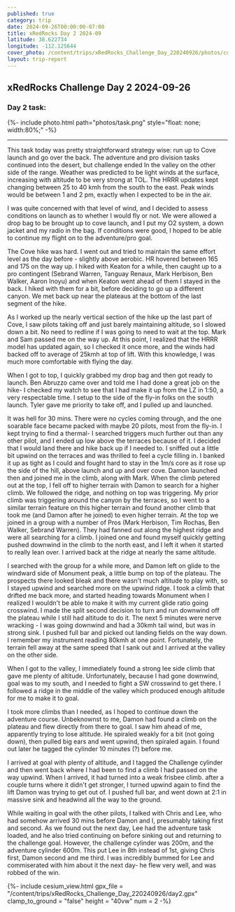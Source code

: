 ```yaml
---
published: true
category: trip
date: 2024-09-26T00:00:00-07:00
title: xRedRocks Day 2 2024-09
latitude: 38.622734
longitude: -112.125644
cover_photo: /content/trips/xRedRocks_Challenge_Day_220240926/photos/cover_photo.jpg
layout: trip-report
---
```



## xRedRocks Challenge Day 2 2024-09-26

### Day 2 task: 

{%- include photo.html 
    path="photos/task.png"
    style="float: none; width:80%;"
-%}

---

This task today was pretty straightforward strategy wise: run up to Cove launch and go over the back. The adventure and pro division tasks continued into the desert, but challenge ended In the valley on the other side of the range. Weather was predicted to be light winds at the surface, increasing with altitude to be very strong at TOL. The HRRR updates kept changing between 25 to 40 kmh from the south to the east. Peak winds would be between 1 and 2 pm, exactly when I expected to be in the air.

I was quite concerned with that level of wind, and I decided to assess conditions on launch as to whether I would fly or not. We were allowed a drop bag to be brought up to cove launch, and I put my O2 system, a down jacket and my radio in the bag. If conditions were good, I hoped to be able to continue my flight on to the adventure/pro goal.

The Cove hike was hard. I went out and tried to maintain the same effort level as the day before - slightly above aerobic. HR hovered between 165 and 175 on the way up. I hiked with Keaton for a while, then caught up to a pro contingent (Sebrand Warren, Tanguay Renaux, Mark Herbison, Ben Walker, Aaron Inoyu) and when Keaton went ahead of them I stayed in the back. I hiked with them for a bit, before deciding to go up a different canyon. We met back up near the plateaus at the bottom of the last segment of the hike. 

As I worked up the nearly vertical section of the hike up the last part of Cove, I saw pilots taking off and just barely maintaining altitude, so I slowed down a bit. No need to redline if I was going to need to wait at the top. Mark and Sam passed me on the way up. At this point, I realized that the HRRR model has updated again, so I checked it once more, and the winds had backed off to average of 25kmh at top of lift. With this knowledge, I was much more comfortable with flying the day.

When I got to top, I quickly grabbed my drop bag and then got ready to launch. Ben Abruzzo came over and told me I had done a great job on the hike- I checked my watch to see that I had make it up from the LZ in 1:50, a very respectable time. I setup to the side of the fly-in folks on the south launch. Tyler gave me priority to take off, and I pulled up and launched. 

It was hell for 30 mins. There were no cycles coming through, and the one soarable face became packed with maybe 20 pilots, most from the fly-in. I kept trying to find a thermal- I searched triggers much further out than any other pilot, and I ended up low above the terraces because of it. I decided that I would land there and hike back up if I needed to. I sniffed out a little bit upwind on the terraces and was thrilled to feel a cycle filling in. I banked it up as tight as I could and fought hard to stay in the 1m/s core as it rose up the side of the hill, above launch and up and over cove. Damon launched then and joined me in the climb, along with Mark. When the climb petered out at the top, I fell off to higher terrain with Damon to search for a higher climb. We followed the ridge, and nothing on top was triggering.  My prior climb was triggering around the canyon by the terraces, so I went to a similar terrain feature on this higher terrain and found another climb that took me (and Damon after he joined) to even higher terrain. At the top we joined in a group with a number of Pros (Mark Herbison, Tim Rochas, Ben Walker, Sebrand Warren). They had fanned out along the highest ridge and were all searching for a climb. I joined one and found myself quickly getting pushed downwind in the climb to the north east, and I left it when it started to really lean over. I arrived back at the ridge at nearly the same altitude.

I searched with the group for a while more, and Damon left on glide to the windward side of Monument peak, a little bump on top of the plateau. The prospects there looked bleak and there wasn't much altitude to play with, so I stayed upwind and searched more on the upwind ridge. I took a climb that drifted me back more, and started heading towards Monument when I realized I wouldn't be able to make it with my current glide ratio going crosswind. I made the split second decision to turn and run downwind off the plateau while I still had altitude to do it. The next 5 minutes were nerve wracking - I was going downwind and had a 30kmh tail wind, but was in strong sink. I pushed full bar and picked out landing fields on the way down. I remember my instrument reading 80kmh at one point. Fortunately, the terrain fell away at the same speed that I sank out and I arrived at the valley on the other side.

When I got to the valley, I immediately found a strong lee side climb that gave me plenty of altitude. Unfortunately, because I had gone downwind, goal was to my south, and I needed to fight a SW crosswind to get there. I followed a ridge in the middle of the valley which produced enough altitude for me to make it to goal.

I took more climbs than I needed, as I hoped to continue down the adventure course. Unbeknownst to me, Damon had found a climb on the plateau and flew directly from there to goal. I saw him ahead of me, apparently trying to lose altitude. He spiraled weakly for a bit (not going down), then pulled big ears and went upwind, then spiraled again. I found out later he tagged the cylinder 10 minutes (?) before me.

I arrived at goal with plenty of altitude, and I tagged the Challenge cylinder and then went back where I had been to find a climb I had passed on the way upwind. When I arrived, it had turned into a weak frisbee climb. after a couple turns where it didn't get stronger, I turned upwind again to find the lift Damon was trying to get out of. I pushed full bar, and went down at 2:1 in massive sink and headwind all the way to the ground.

While waiting in goal with the other pilots, I talked with Chris and Lee, who had somehow arrived 30 mins before Damon and I, presumably taking first and second. As we found out the next day, Lee had the adventure task loaded, and he also tried continuing on before sinking out and returning to the challenge goal. However, the challenge cylinder was 200m, and the adventure cylinder 600m. This put Lee in 8th instead of 1st, giving Chris first, Damon second and me third. I was incredibly bummed for Lee and commiserated with him about it the next day- he flew very well, and was robbed of the win.

{%- include cesium_view.html
	gpx_file = "/content/trips/xRedRocks_Challenge_Day_220240926/day2.gpx"
	clamp_to_ground = "false"
	height = "40vw"
	num = 2 -%}



